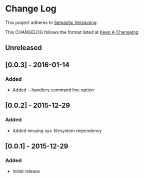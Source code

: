 # Change Log
This project adheres to [Semantic Versioning](http://semver.org/).

This CHANGELOG follows the format listed at [Keep A Changelog](http://keepachangelog.com/)

## Unreleased

## [0.0.3] - 2016-01-14
### Added
- Added --handlers command line option

## [0.0.2] - 2015-12-29
### Added
- Added missing sys-filesystem dependency

## [0.0.1] - 2015-12-29
### Added
- Initial release

